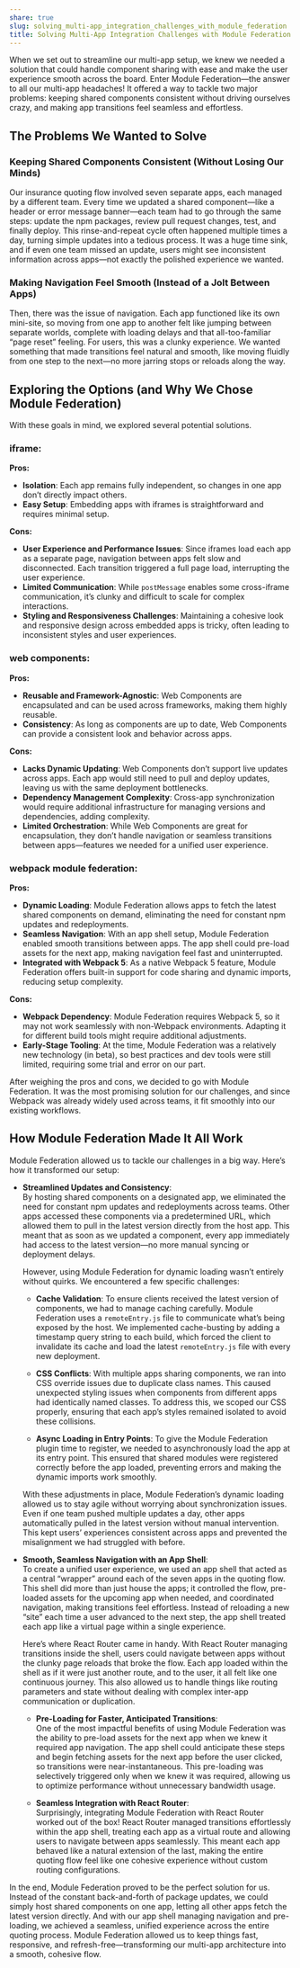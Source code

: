 ```yaml
---
share: true
slug: solving_multi-app_integration_challenges_with_module_federation
title: Solving Multi-App Integration Challenges with Module Federation
---
```

When we set out to streamline our multi-app setup, we knew we needed a solution that could handle component sharing with ease and make the user experience smooth across the board. Enter Module Federation—the answer to all our multi-app headaches! It offered a way to tackle two major problems: keeping shared components consistent without driving ourselves crazy, and making app transitions feel seamless and effortless.

## The Problems We Wanted to Solve

###  Keeping Shared Components Consistent (Without Losing Our Minds)

Our insurance quoting flow involved seven separate apps, each managed by a different team. Every time we updated a shared component—like a header or error message banner—each team had to go through the same steps: update the npm packages, review pull request changes, test, and finally deploy. This rinse-and-repeat cycle often happened multiple times a day, turning simple updates into a tedious process. It was a huge time sink, and if even one team missed an update, users might see inconsistent information across apps—not exactly the polished experience we wanted.

###  Making Navigation Feel Smooth (Instead of a Jolt Between Apps)

Then, there was the issue of navigation. Each app functioned like its own mini-site, so moving from one app to another felt like jumping between separate worlds, complete with loading delays and that all-too-familiar “page reset” feeling. For users, this was a clunky experience. We wanted something that made transitions feel natural and smooth, like moving fluidly from one step to the next—no more jarring stops or reloads along the way.

##  Exploring the Options (and Why We Chose Module Federation)

With these goals in mind, we explored several potential solutions.

### iframe:

**Pros:**
- **Isolation**: Each app remains fully independent, so changes in one app don’t directly impact others.
- **Easy Setup**: Embedding apps with iframes is straightforward and requires minimal setup.

**Cons:**
- **User Experience and Performance Issues**: Since iframes load each app as a separate page, navigation between apps felt slow and disconnected. Each transition triggered a full page load, interrupting the user experience.
- **Limited Communication**: While `postMessage` enables some cross-iframe communication, it’s clunky and difficult to scale for complex interactions.
- **Styling and Responsiveness Challenges**: Maintaining a cohesive look and responsive design across embedded apps is tricky, often leading to inconsistent styles and user experiences.

### web components:

**Pros:**
- **Reusable and Framework-Agnostic**: Web Components are encapsulated and can be used across frameworks, making them highly reusable.
- **Consistency**: As long as components are up to date, Web Components can provide a consistent look and behavior across apps.

**Cons:**
- **Lacks Dynamic Updating**: Web Components don’t support live updates across apps. Each app would still need to pull and deploy updates, leaving us with the same deployment bottlenecks.
- **Dependency Management Complexity**: Cross-app synchronization would require additional infrastructure for managing versions and dependencies, adding complexity.
- **Limited Orchestration**: While Web Components are great for encapsulation, they don’t handle navigation or seamless transitions between apps—features we needed for a unified user experience.

### webpack module federation:

**Pros:**
- **Dynamic Loading**: Module Federation allows apps to fetch the latest shared components on demand, eliminating the need for constant npm updates and redeployments.
- **Seamless Navigation**: With an app shell setup, Module Federation enabled smooth transitions between apps. The app shell could pre-load assets for the next app, making navigation feel fast and uninterrupted.
- **Integrated with Webpack 5**: As a native Webpack 5 feature, Module Federation offers built-in support for code sharing and dynamic imports, reducing setup complexity.

**Cons:**
- **Webpack Dependency**: Module Federation requires Webpack 5, so it may not work seamlessly with non-Webpack environments. Adapting it for different build tools might require additional adjustments.
- **Early-Stage Tooling**: At the time, Module Federation was a relatively new technology (in beta), so best practices and dev tools were still limited, requiring some trial and error on our part.

After weighing the pros and cons, we decided to go with Module Federation. It was the most promising solution for our challenges, and since Webpack was already widely used across teams, it fit smoothly into our existing workflows.

## How Module Federation Made It All Work

Module Federation allowed us to tackle our challenges in a big way. Here’s how it transformed our setup:

- **Streamlined Updates and Consistency**:  
  By hosting shared components on a designated app, we eliminated the need for constant npm updates and redeployments across teams. Other apps accessed these components via a predetermined URL, which allowed them to pull in the latest version directly from the host app. This meant that as soon as we updated a component, every app immediately had access to the latest version—no more manual syncing or deployment delays.

  However, using Module Federation for dynamic loading wasn’t entirely without quirks. We encountered a few specific challenges:

    - **Cache Validation**: To ensure clients received the latest version of components, we had to manage caching carefully. Module Federation uses a `remoteEntry.js` file to communicate what’s being exposed by the host. We implemented cache-busting by adding a timestamp query string to each build, which forced the client to invalidate its cache and load the latest `remoteEntry.js` file with every new deployment.

    - **CSS Conflicts**: With multiple apps sharing components, we ran into CSS override issues due to duplicate class names. This caused unexpected styling issues when components from different apps had identically named classes. To address this, we scoped our CSS properly, ensuring that each app’s styles remained isolated to avoid these collisions.

    - **Async Loading in Entry Points**: To give the Module Federation plugin time to register, we needed to asynchronously load the app at its entry point. This ensured that shared modules were registered correctly before the app loaded, preventing errors and making the dynamic imports work smoothly.

  With these adjustments in place, Module Federation’s dynamic loading allowed us to stay agile without worrying about synchronization issues. Even if one team pushed multiple updates a day, other apps automatically pulled in the latest version without manual intervention. This kept users’ experiences consistent across apps and prevented the misalignment we had struggled with before.

- **Smooth, Seamless Navigation with an App Shell**:  
  To create a unified user experience, we used an app shell that acted as a central “wrapper” around each of the seven apps in the quoting flow. This shell did more than just house the apps; it controlled the flow, pre-loaded assets for the upcoming app when needed, and coordinated navigation, making transitions feel effortless. Instead of reloading a new “site” each time a user advanced to the next step, the app shell treated each app like a virtual page within a single experience.

  Here’s where React Router came in handy. With React Router managing transitions inside the shell, users could navigate between apps without the clunky page reloads that broke the flow. Each app loaded within the shell as if it were just another route, and to the user, it all felt like one continuous journey. This also allowed us to handle things like routing parameters and state without dealing with complex inter-app communication or duplication.

    - **Pre-Loading for Faster, Anticipated Transitions**:  
      One of the most impactful benefits of using Module Federation was the ability to pre-load assets for the next app when we knew it required app navigation. The app shell could anticipate these steps and begin fetching assets for the next app before the user clicked, so transitions were near-instantaneous. This pre-loading was selectively triggered only when we knew it was required, allowing us to optimize performance without unnecessary bandwidth usage.

    - **Seamless Integration with React Router**:  
      Surprisingly, integrating Module Federation with React Router worked out of the box! React Router managed transitions effortlessly within the app shell, treating each app as a virtual route and allowing users to navigate between apps seamlessly. This meant each app behaved like a natural extension of the last, making the entire quoting flow feel like one cohesive experience without custom routing configurations.

In the end, Module Federation proved to be the perfect solution for us. Instead of the constant back-and-forth of package updates, we could simply host shared components on one app, letting all other apps fetch the latest version directly. And with our app shell managing navigation and pre-loading, we achieved a seamless, unified experience across the entire quoting process. Module Federation allowed us to keep things fast, responsive, and refresh-free—transforming our multi-app architecture into a smooth, cohesive flow.
